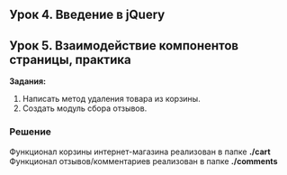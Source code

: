 ## Урок 4. Введение в jQuery
## Урок 5. Взаимодействие компонентов страницы, практика
**Задания:** 
1. Написать метод удаления товара из корзины.
2. Создать модуль сбора отзывов.

### Решение
Функционал корзины интернет-магазина реализован в папке **./cart**  
Функционал отзывов/комментариев реализован в папке **./comments**  
